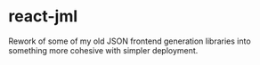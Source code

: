 # react-jml
Rework of some of my old JSON frontend generation libraries into something more cohesive with simpler deployment.
